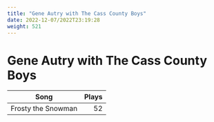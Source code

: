 ```yaml
---
title: "Gene Autry with The Cass County Boys"
date: 2022-12-07/2022T23:19:28
weight: 521
---
```


# Gene Autry with The Cass County Boys

 Song | Plays 
----- | -----:
Frosty the Snowman | 52
